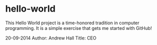 # hello-world
This Hello World project is a time-honored tradition in computer programming. It is a simple exercise that gets me started with GitHub!

20-09-2014
Author: Andrew Hall
Title: CEO
